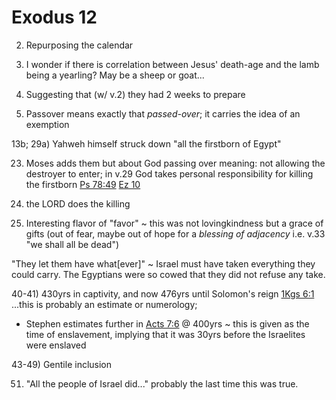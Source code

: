# Exodus 12

2) Repurposing the calendar


5) I wonder if there is correlation between Jesus' death-age and the lamb being a yearling?
May be a sheep or goat...


6) Suggesting that (w/ v.2) they had 2 weeks to prepare


11) Passover means exactly that _passed-over_; it carries the idea of an exemption


13b; 29a) Yahweh himself struck down "all the firstborn of Egypt"


23) Moses adds them but about God passing over meaning: not allowing the destroyer to enter; in v.29 God takes personal responsibility for killing the firstborn
[Ps 78:49]()
[Ez 10]()


29) the LORD does the killing


36) Interesting flavor of "favor" ~ this was not lovingkindness but a grace of gifts (out of fear, maybe out of hope for a _blessing of adjacency_ i.e. v.33 "we shall all be dead")

  "They let them have what[ever]" ~ Israel must have taken everything they could carry.  The Egyptians were so cowed that they did not refuse any take.


40-41) 430yrs in captivity, and now 476yrs until Solomon's reign [1Kgs 6:1]()
  ...this is probably an estimate or numerology; 
  - Stephen estimates further in [Acts 7:6]() @ 400yrs ~ this is given as the time of enslavement, implying that it was 30yrs before the Israelites were enslaved


43-49) Gentile inclusion


51) "All the people of Israel did..." probably the last time this was true.

